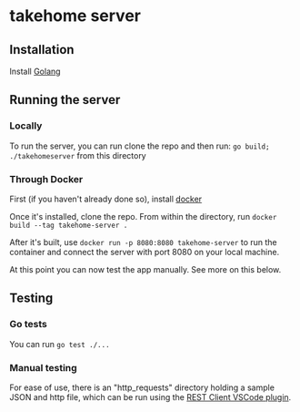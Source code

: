 # takehome server
## Installation

Install [Golang](https://go.dev/dl/)

## Running the server
### Locally
To run the server, you can run clone the repo and then run:
```go build; ./takehomeserver```
from this directory

### Through Docker
First (if you haven't already done so), install [docker](https://docs.docker.com/get-docker/)

Once it's installed, clone the repo. From within the directory, run ```docker build --tag takehome-server .```

After it's built, use ```docker run -p 8080:8080 takehome-server``` to run the container and connect the server with port 8080 on your local machine.

At this point you can now test the app manually. See more on this below.

## Testing
### Go tests
You can run `go test ./...`

### Manual testing
For ease of use, there is an "http_requests" directory holding a sample JSON and http file, which can be run using the [REST Client VSCode plugin](https://marketplace.visualstudio.com/items?itemName=humao.rest-client).
